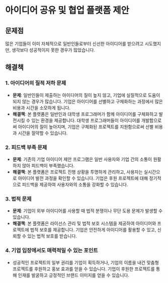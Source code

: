 # 아이디어 공유 및 협업 플랫폼 제안

## 문제점
많은 기업들이 이미 자체적으로 일반인들로부터 신선한 아이디어를 받으려고 시도했지만, 생각보다 성공적이지 못한 경우가 많았습니다.

## 해결책
### 1. 아이디어의 질적 저하 문제
- **문제**: 일반인들이 제출하는 아이디어의 질이 높지 않고, 기업에 실질적으로 도움이 되지 않는 경우가 많습니다. 기업은 아이디어를 선별하고 구체화하는 과정에서 많은 비용과 시간을 소모하게 됩니다.
- **해결책**: 본 플랫폼은 일반인과 대학생 프로그래머가 함께 아이디어를 구체화하고 발전시킬 수 있는 환경을 제공합니다. 대학생 프로그래머들이 아이디어를 개발함으로써 아이디어의 질이 높아지며, 기업은 구체화된 프로젝트를 지원함으로써 선별 비용과 시간을 절약할 수 있습니다.

### 2. 피드백 부족 문제
- **문제**: 기존의 기업 아이디어 제안 프로그램은 일반 사용자와 기업 간의 소통이 원활하지 않아 피드백이 부족했습니다.
- **해결책**: 본 플랫폼은 프로젝트 진행 상황을 투명하게 관리하고, 사용자는 실시간으로 아이디어 발전 과정을 확인할 수 있습니다. 기업은 후원 프로젝트에 대해 정기적으로 피드백을 제공하여 사용자와의 소통을 강화할 수 있습니다.

### 3. 법적 문제
- **문제**: 기업이 외부 아이디어를 사용할 때 법적 분쟁이나 무단 도용 문제가 발생할 수 있습니다.
- **해결책**: 본 플랫폼은 라이선스 관리 및 법적 보호 시스템을 제공하여 아이디어와 프로젝트에 법적 보호를 제공합니다. 기업은 안전하게 아이디어를 활용할 수 있고, 신뢰할 수 있는 법적 보호를 받습니다.

### 4. 기업 입장에서도 매력적일 수 있는 포인트
- 성공적인 프로젝트의 일부 권리를 기업이 획득하거나, 기업의 이름을 내건 맞춤형 프로젝트를 후원하고 홍보 효과를 얻을 수 있습니다. 기업이 후원한 프로젝트를 통해 인재를 발굴하고 긍정적인 브랜드 이미지를 얻을 수 있습니다.
